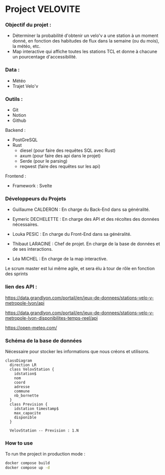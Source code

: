# Project VELOVITE

### Objectif du projet :

- Déterminer la probabilité d'obtenir un velo'v a une station à un moment donné, en fonction des habitudes de flux dans la semaine (ou du mois), la météo, etc.
- Map interactive qui affiche toutes les stations TCL et donne à chacune un pourcentage d'accessibilité.

### Data :

- Météo
- Trajet Velo'v

### Outils :

- Git
- Notion
- Github

Backend :

- PostGreSQL
- Rust
  - diesel (pour faire des requêtes SQL avec Rust)
  - axum (pour faire des api dans le projet)
  - Serde (pour le parsing)
  - reqwest (faire des requêtes sur les api)

Frontend :

- Framework : Svelte

### Développeurs du Projets

- Guillaume CALDERON : En charge du Back-End dans sa généralité.

- Eymeric DECHELETTE : En charge des API et des récoltes des données nécessaires.

- Louka PESIC : En charge du Front-End dans sa généralité.

- Thibaut LARACINE : Chef de projet.
  En charge de la base de données et de ses interactions.

- Léa MICHEL : En charge de la map interactive.

Le scrum master est lui même agile, et sera élu à tour de rôle en fonction des sprints

### lien des API :
  https://data.grandlyon.com/portail/en/jeux-de-donnees/stations-velo-v-metropole-lyon/api
  
  https://data.grandlyon.com/portail/en/jeux-de-donnees/stations-velo-v-metropole-lyon-disponibilites-temps-reel/api
  
  https://open-meteo.com/
  
### Schéma de la base de données

Nécessaire pour stocker les informations que nous créons et utilisons.

```mermaid
classDiagram
  direction LR
  class VelovStation {
    idstation$
    nom
    coord
    adresse
    commune
    nb_bornette
  }
  class Prevision {
    idstation timestamp$
    max_capacite
    disponible
  }

  VelovStation -- Prevision : 1.N
```

### How to use

To run the project in production mode :

```bash
docker compose build
docker compose up -d
```
